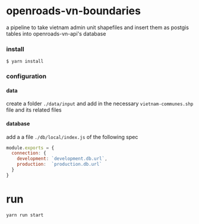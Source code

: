 # openroads-vn-boundaries

a pipeline to take vietnam admin unit shapefiles and insert them as postgis tables into openroads-vn-api's database

### install

`$ yarn install`

### configuration

#### data

create a folder `./data/input` and add in the necessary `vietnam-communes.shp` file and its related files

#### database

add a a file `./db/local/index.js` of the following spec

```javascript
module.exports = {
  connection: {
    development: `development.db.url`,
    production:  `production.db.url`
  }
}
```

# run

`yarn run start`
